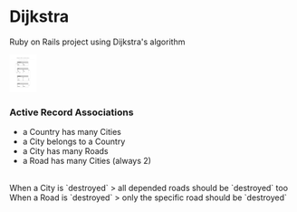 # Dijkstra
Ruby on Rails project using Dijkstra's algorithm

<img src="DBModel.png" width="48" alt="Dijkstra DB modelization schema" title="Dijkstra DB modelization schema" width="75%">

### Active Record Associations
- a Country has many Cities
- a City belongs to a Country
- a City has many Roads
- a Road has many Cities (always 2)
<br>
When a City is `destroyed` > all depended roads should be `destroyed` too
When a Road is `destroyed` > only the specific road should be `destroyed`
